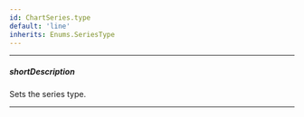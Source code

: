 ```yaml
---
id: ChartSeries.type
default: 'line'
inherits: Enums.SeriesType
---
```

---
##### shortDescription
Sets the series type.

---
